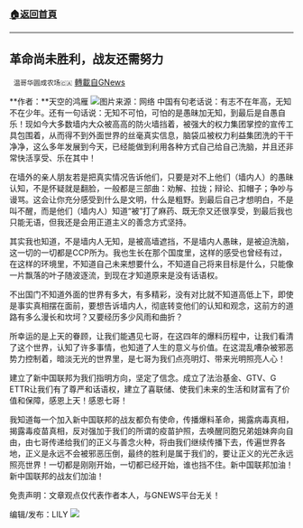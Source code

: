 ###  [:house:返回首頁](https://github.com/ourhimalayas/txt)
---


## 革命尚未胜利，战友还需努力
` 温哥华圆成农场🇨🇦` [轉載自GNews](https://gnews.org/zh-hans/1552639/)

**作者：**天空的鸿雁
![](https://assets.gnews.org/wp-content/uploads/2021/09/WhatsApp-Image-2021-09-01-at-11.31.15-PM.jpeg)图片来源：网络
中国有句老话说：有志不在年高，无知不在少年。还有一句话说：无知不可怕，可怕的是愚昧加无知，到最后是自愚自乐！现如今大多数墙内大众被高高的防火墙挡着，被强大的权力集团掌控的宣传工具包围着，从而得不到外面世界的丝毫真实信息，脑袋瓜被权力利益集团洗的干干净净，这么多年发展到今天，已经能做到利用各种方式自己给自己洗脑，并且还非常快活享受、乐在其中！

在墙外的亲人朋友若是把真实情况告诉他们，只要是对不上他们（墙内人）的愚昧认知，不是怀疑就是翻脸，一般都是三部曲：劝解、拉拢；辩论、扣帽子；争吵与谩骂。这会让你充分感受到什么是文明，什么是粗野。到最后自己才想明白，不是叫不醒，而是他们（墙内人）知道“被”打了麻药、既无奈又还很享受，到最后我也只能无语，但我还是会用正道主义的善念方式坚持。

其实我也知道，不是墙内人无知，是被高墙遮挡，不是墙内人愚昧，是被迫洗脑，这一切的一切都是CCP所为。我也生长在那个国度里，这样的感受也曾经有过，在这样的环境里，不知道自己未来想要什么，不知道自己将来目标是什么，只能像一片飘落的叶子随波逐流，到现在才知道原来是没有话语权。

不出国门不知道外面的世界有多大，有多精彩，没有对比就不知道高低上下，即使是事实真相摆在面前，要想告诉墙内人，彻底转变他们的认知和观念，这前方的道路有多么漫长和坎坷？又要经历多少风雨和曲折？

所幸运的是上天的眷顾，让我们能遇见七哥，在这四年的爆料历程中，让我们看清了这个世界，认知了许多事情，也知道了人生的意义与价值。在这混乱嘈杂被邪恶势力控制着，暗淡无光的世界里，是七哥为我们点亮明灯、带来光明照亮人心！

建立了新中国联邦为我们指明方向，坚定了信念。成立了法治基金、GTV、G ETTR让我们有了尊严和话语权，建立了喜联储、使我们未来的生活和财富有了价值和保障，感恩上天！感恩七哥！

我知道每一个加入新中国联邦的战友都负有使命，传播爆料革命，揭露病毒真相，揭露毒疫苗真相，反对强加于我们的所谓的疫苗护照，去唤醒同胞兄弟姐妹奔向自由，由七哥传递给我们的正义与善念火种，将由我们继续传播下去，传遍世界各地，正义是永远不会被邪恶压倒，最终的胜利是属于我们的，要让正义的光芒永远照亮世界！一切都是刚刚开始，一切都已经开始，谁也挡不住。新中国联邦加油！新中国联邦的战友们加油！

免责声明：文章观点仅代表作者本人，与GNEWS平台无关！

编辑/发布：LILY
![](https://assets.gnews.org/wp-content/uploads/2021/08/WhatsApp-Image-2021-03-19-at-8.52.30-PM.jpeg)
